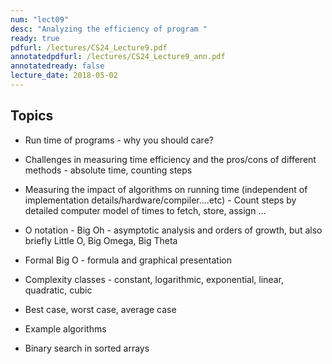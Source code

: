 ```yaml
---
num: "lect09"
desc: "Analyzing the efficiency of program "
ready: true
pdfurl: /lectures/CS24_Lecture9.pdf
annotatedpdfurl: /lectures/CS24_Lecture9_ann.pdf
annotatedready: false
lecture_date: 2018-05-02
---
```


## Topics


* Run time of programs - why you should care?
* Challenges in measuring time efficiency and the pros/cons of different methods - absolute time, counting steps 
* Measuring the impact of algorithms on running time (independent of implementation details/hardware/compiler....etc) - Count steps by detailed computer model of times to fetch, store, assign … 
* O notation - Big Oh - asymptotic analysis and orders of growth, but also briefly Little O, Big Omega, Big Theta
* Formal Big O - formula and graphical presentation
* Complexity classes - constant, logarithmic, exponential, linear, quadratic, cubic
* Best case, worst case, average case
* Example algorithms


* Binary search in sorted arrays
